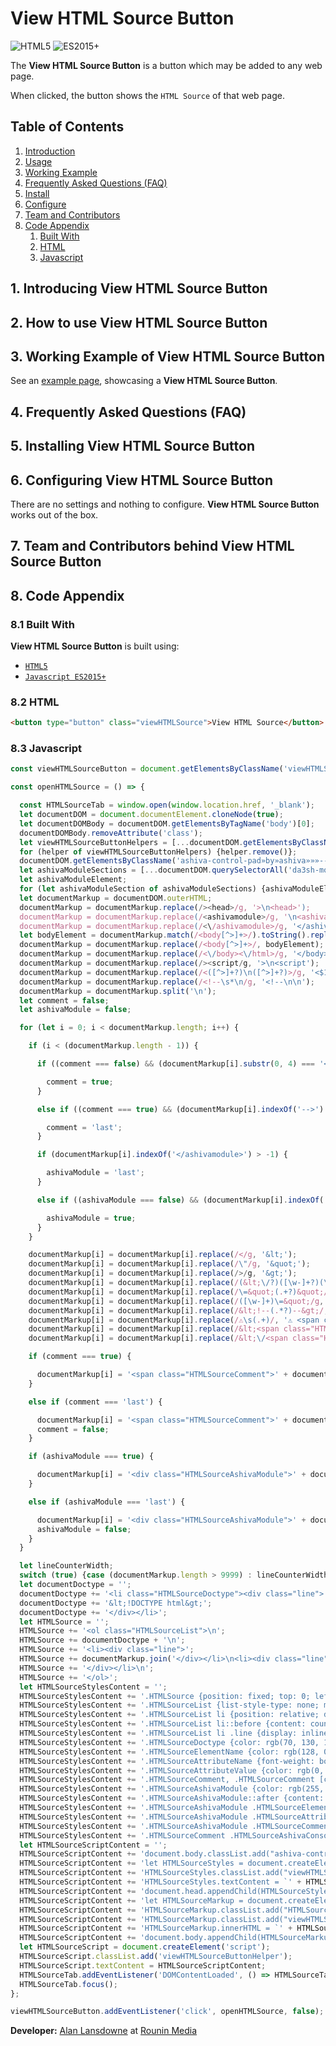 # View HTML Source Button

![HTML5](https://img.shields.io/badge/HTML-HTML%205-orange)
![ES2015+](https://img.shields.io/badge/JS-ES2015%2B-brightgreen)
<!-- ![CSS3](https://img.shields.io/badge/CSS-CSS%203-yellow) -->
<!-- ![SVG2](https://img.shields.io/badge/SVG-SVG%202-green) -->
<!-- ![PHP7](https://img.shields.io/badge/PHP-PHP%207-purple) -->
<!-- ![JSON](https://img.shields.io/badge/JSON-JSON-red) -->

The **View HTML Source Button** is a button which may be added to any web page.

When clicked, the button shows the `HTML Source` of that web page.

## Table of Contents
1. [Introduction](#1-introducing-view-html-source-button)
2. [Usage](#2-how-to-use-view-html-source-button)
3. [Working Example](#3-working-example-of-view-html-source-button)
4. [Frequently Asked Questions (FAQ)](#4-frequently-asked-questions-faq)
5. [Install](#5-installing-view-html-source-button)
6. [Configure](#6-configuring-view-html-source-button)
7. [Team and Contributors](#7-team-and-contributors-behind-view-html-source-button)
8. [Code Appendix](#8-code-appendix)
    1. [Built With](#81-built-with)
    2. [HTML](#82-html)
    3. [Javascript](#83-javascript)

<!--- . <a href="#description">Description</a> -->
<!--- . <a href="#demo">Demo</a> // with an animated gif? -->
<!--- . <a href="#installation-and-usage">Installation and Usage</a> -->
<!--- . <a href="#features">Features</a> -->
<!--- . <a href="#configuration">Configuration</a> -->
<!--- . <a href="#api"/>API</a> -->
<!--- . <a href="#code-of-conduct"/>Code of Conduct</a> -->
<!--- . <a href="#filing-issues"/>Filing Issues</a> -->
<!--- . <a href="#how-to-contribute">How to Contribute</a> -->
<!--- . <a href="#team"/>Team</a> -->
<!--- . <a href="#contributors"/>Contributors</a> -->
<!--- . <a href="#sources"/>Sources</a> -->
<!--- . <a href="#releases"/>Releases</a> -->
<!--- . <a href="#security"/>Security</a> -->
<!--- . <a href="#semantic-versioning-policy"/>Semantic Versioning Policy</a> -->
<!--- . <a href="#license"/>License</a> -->
<!--- . <a href="#financial-contributors"/>Financial Contributors</a> -->
<!--- . <a href="#used-by"/>Used By</a> -->
<!--- . <a href="#guides"/>Guides</a> -->
<!--- . <a href="#resources"/>Resources</a> -->
<!--- . <a href="#guides-and-resources"/>Guides and Resources</a> -->
<!--- . <a href="#sponsors"/>Sponsors</a> -->
<!--- . <a href="#technology-sponsors"/>Technology Sponsors</a> -->
<!--- . <a href="#project-status"/>Project Status</a> -->
<!--- . <a href="#acknowledgements"/>Acknowledgements</a> -->
<!--- . <a href="#contact"/>Contact</a> -->
<!--- . <a href="#contact-info"/>Contact Info</a> -->
<!--- . <a href="#contact-information"/>Contact Information</a> -->
<!--- . <a href="#discussion"/>Discussion</a> -->
<!--- . <a href="#technologies"/>Technologies</a> -->
<!--- . <a href="#to-do-list"/>To Do List</a> -->
<!--- . <a href="#bug-feature-request"/>Bug / Feature Request</a> -->
<!--- . <a href="#development"/>Development</a> -->


## 1. Introducing View HTML Source Button

## 2. How to use View HTML Source Button

## 3. Working Example of View HTML Source Button

See an <a href="view-html-source-button.html" target="_blank">example page</a>, showcasing a **View HTML Source Button**.

## 4. Frequently Asked Questions (FAQ)

## 5. Installing View HTML Source Button

## 6. Configuring View HTML Source Button

There are no settings and nothing to configure. **View HTML Source Button** works out of the box.

## 7. Team and Contributors behind View HTML Source Button

## 8. Code Appendix

### 8.1 Built With

**View HTML Source Button** is built using:

 - [`HTML5`](#82-html)
 - [`Javascript ES2015+`](#83-javascript)

### 8.2 <a id="html" />HTML
``` html
<button type="button" class="viewHTMLSource">View HTML Source</button>
```

### 8.3 <a id="javascript" />Javascript
``` javascript
const viewHTMLSourceButton = document.getElementsByClassName('viewHTMLSource')[0];

const openHTMLSource = () => {

  const HTMLSourceTab = window.open(window.location.href, '_blank');
  let documentDOM = document.documentElement.cloneNode(true);
  let documentDOMBody = documentDOM.getElementsByTagName('body')[0];
  documentDOMBody.removeAttribute('class');
  let viewHTMLSourceButtonHelpers = [...documentDOM.getElementsByClassName('viewHTMLSourceButtonHelper')];
  for (helper of viewHTMLSourceButtonHelpers) {helper.remove()};
  documentDOM.getElementsByClassName('ashiva-control-pad»by»ashiva»»»--openPad')[0].remove();
  let ashivaModuleSections = [...documentDOM.querySelectorAll('da3sh-module')];
  let ashivaModuleElement;
  for (let ashivaModuleSection of ashivaModuleSections) {ashivaModuleElement = document.createElement('ashivaModule'); ashivaModuleSection.parentNode.insertBefore(ashivaModuleElement, ashivaModuleSection); ashivaModuleElement.appendChild(ashivaModuleSection)};
  let documentMarkup = documentDOM.outerHTML;
  documentMarkup = documentMarkup.replace(/><head>/g, '>\n<head>');
  documentMarkup = documentMarkup.replace(/<ashivamodule>/g, '\n<ashivamodule>');
  documentMarkup = documentMarkup.replace(/<\/ashivamodule>/g, '</ashivamodule>\n');
  let bodyElement = documentMarkup.match(/<body[^>]+>/).toString().replace(/\s+/g, '\n');
  documentMarkup = documentMarkup.replace(/<body[^>]+>/, bodyElement);
  documentMarkup = documentMarkup.replace(/<\/body><\/html>/g, '</body>\n</html>');
  documentMarkup = documentMarkup.replace(/><script/g, '>\n<script');
  documentMarkup = documentMarkup.replace(/<([^>]+?)\n([^>]+?)>/g, '<$1 $2>');
  documentMarkup = documentMarkup.replace(/<!--\s*\n/g, '<!--\n\n');
  documentMarkup = documentMarkup.split('\n');
  let comment = false;
  let ashivaModule = false;

  for (let i = 0; i < documentMarkup.length; i++) {

    if (i < (documentMarkup.length - 1)) {

      if ((comment === false) && (documentMarkup[i].substr(0, 4) === '<!--')) {

        comment = true;
      }

      else if ((comment === true) && (documentMarkup[i].indexOf('-->') > -1)) {

        comment = 'last';
      }

      if (documentMarkup[i].indexOf('</ashivamodule>') > -1) {

        ashivaModule = 'last';
      }

      else if ((ashivaModule === false) && (documentMarkup[i].indexOf('<ashivamodule>') > -1)) {

        ashivaModule = true;
      }
    }

    documentMarkup[i] = documentMarkup[i].replace(/</g, '&lt;');
    documentMarkup[i] = documentMarkup[i].replace(/\"/g, '&quot;');
    documentMarkup[i] = documentMarkup[i].replace(/>/g, '&gt;');
    documentMarkup[i] = documentMarkup[i].replace(/(&lt;\/?)([\w-]+?)(\s|&gt;)/g, '$1<span class="HTMLSourceElementName">$2</span>$3');
    documentMarkup[i] = documentMarkup[i].replace(/\=&quot;(.+?)&quot;/g, '=&quot;<span class="HTMLSourceAttributeValue">$1</span><b>&quot;</b>');
    documentMarkup[i] = documentMarkup[i].replace(/([\w-]+)\=&quot;/g, '<span class="HTMLSourceAttributeName">$1</span><b>=&quot;</b>');
    documentMarkup[i] = documentMarkup[i].replace(/&lt;!--(.*?)--&gt;/, '<span class="HTMLSourceComment">&lt;!--$1--&gt;</span>');
    documentMarkup[i] = documentMarkup[i].replace(/⚠️\s(.+)/, '⚠️ <span class="HTMLSourceAshivaConsole">$1</span>');
    documentMarkup[i] = documentMarkup[i].replace(/&lt;<span class="HTMLSourceElementName">ashivamodule<\/span>&gt;/, '');
    documentMarkup[i] = documentMarkup[i].replace(/&lt;\/<span class="HTMLSourceElementName">ashivamodule<\/span>&gt;/, '');

    if (comment === true) {

      documentMarkup[i] = '<span class="HTMLSourceComment">' + documentMarkup[i] + '</span>';
    }

    else if (comment === 'last') {

      documentMarkup[i] = '<span class="HTMLSourceComment">' + documentMarkup[i] + '</span>';
      comment = false;
    }

    if (ashivaModule === true) {

      documentMarkup[i] = '<div class="HTMLSourceAshivaModule">' + documentMarkup[i] + '</div>';
    }

    else if (ashivaModule === 'last') {

      documentMarkup[i] = '<div class="HTMLSourceAshivaModule">' + documentMarkup[i] + '</div>';
      ashivaModule = false;
    }
  }

  let lineCounterWidth;
  switch (true) {case (documentMarkup.length > 9999) : lineCounterWidth = '45'; break; case (documentMarkup.length > 999) : lineCounterWidth = '36'; break; case (documentMarkup.length > 99) : lineCounterWidth = '27'; break; case (documentMarkup.length > 9) : lineCounterWidth = '18'; break; default : lineCounterWidth = '9';};
  let documentDoctype = '';
  documentDoctype += '<li class="HTMLSourceDoctype"><div class="line">';
  documentDoctype += '&lt;!DOCTYPE html&gt;';
  documentDoctype += '</div></li>';
  let HTMLSource = '';
  HTMLSource += '<ol class="HTMLSourceList">\n';
  HTMLSource += documentDoctype + '\n';
  HTMLSource += '<li><div class="line">';
  HTMLSource += documentMarkup.join('</div></li>\n<li><div class="line">');
  HTMLSource += '</div></li>\n';
  HTMLSource += '</ol>';
  let HTMLSourceStylesContent = '';
  HTMLSourceStylesContent += '.HTMLSource {position: fixed; top: 0; left: 0; z-index: 96; width: 100vw; height: 100vh; padding-bottom: 12px; font-family:monospace; color: rgb(0, 0, 0); background-color: rgb(255, 255, 255); box-sizing: border-box; overflow: auto;}';
  HTMLSourceStylesContent += '.HTMLSourceList {list-style-type: none; margin: 8px 0 0; padding-left: 0; counter-reset: line;}';
  HTMLSourceStylesContent += '.HTMLSourceList li {position: relative; display: block; clear: both; width: 100%; font-size: 13px; line-height: 16px; white-space: pre-wrap;}';
  HTMLSourceStylesContent += '.HTMLSourceList li::before {content: counter(line); display: inline-block; float: left; width: ' + lineCounterWidth + 'px; margin-right: 6px; color: rgb(204, 204, 204); text-align: right; font-style: normal; counter-increment: line;}';
  HTMLSourceStylesContent += '.HTMLSourceList li .line {display: inline-block; float: right; width: calc(100% - ' + lineCounterWidth + 'px - 6px);}';
  HTMLSourceStylesContent += '.HTMLSourceDoctype {color: rgb(70, 130, 180); font-style: italic;}';
  HTMLSourceStylesContent += '.HTMLSourceElementName {color: rgb(128, 0, 128); font-weight: bold;}';
  HTMLSourceStylesContent += '.HTMLSourceAttributeName {font-weight: bold;}';
  HTMLSourceStylesContent += '.HTMLSourceAttributeValue {color: rgb(0, 0, 255);}';
  HTMLSourceStylesContent += '.HTMLSourceComment, .HTMLSourceComment [class] {color: rgb(0, 127, 0); font-weight: normal; font-style: italic;}';
  HTMLSourceStylesContent += '.HTMLSourceAshivaModule {color: rgb(255, 125, 0); background-color: rgb(255, 239, 198);}';
  HTMLSourceStylesContent += '.HTMLSourceAshivaModule::after {content: \'\';}';
  HTMLSourceStylesContent += '.HTMLSourceAshivaModule .HTMLSourceElementName {color: rgb(187, 18, 0);}';
  HTMLSourceStylesContent += '.HTMLSourceAshivaModule .HTMLSourceAttributeValue {color: rgb(212, 57, 0);}';
  HTMLSourceStylesContent += '.HTMLSourceAshivaModule .HTMLSourceComment, .HTMLSourceAshivaModule .HTMLSourceComment [class] {color: rgb(208, 149, 127);}';
  HTMLSourceStylesContent += '.HTMLSourceComment .HTMLSourceAshivaConsole, .HTMLSourceAshivaModule .HTMLSourceComment .HTMLSourceAshivaConsole {color: rgb(255, 0, 0);}';
  let HTMLSourceScriptContent = '';
  HTMLSourceScriptContent += 'document.body.classList.add("ashiva-control-pad-activated");';
  HTMLSourceScriptContent += 'let HTMLSourceStyles = document.createElement("style");';
  HTMLSourceScriptContent += 'HTMLSourceStyles.classList.add("viewHTMLSourceButtonHelper");';
  HTMLSourceScriptContent += 'HTMLSourceStyles.textContent = `' + HTMLSourceStylesContent + '`;';
  HTMLSourceScriptContent += 'document.head.appendChild(HTMLSourceStyles);';
  HTMLSourceScriptContent += 'let HTMLSourceMarkup = document.createElement("div");';
  HTMLSourceScriptContent += 'HTMLSourceMarkup.classList.add("HTMLSource");';
  HTMLSourceScriptContent += 'HTMLSourceMarkup.classList.add("viewHTMLSourceButtonHelper");';
  HTMLSourceScriptContent += 'HTMLSourceMarkup.innerHTML = `' + HTMLSource + '`;';
  HTMLSourceScriptContent += 'document.body.appendChild(HTMLSourceMarkup);';
  let HTMLSourceScript = document.createElement('script');
  HTMLSourceScript.classList.add('viewHTMLSourceButtonHelper');
  HTMLSourceScript.textContent = HTMLSourceScriptContent;
  HTMLSourceTab.addEventListener('DOMContentLoaded', () => HTMLSourceTab.document.body.appendChild(HTMLSourceScript));
  HTMLSourceTab.focus();
};

viewHTMLSourceButton.addEventListener('click', openHTMLSource, false);
```

**Developer:** <a href="https://github.com/RouninMedia/view-html-source-button" target="_blank">Alan Lansdowne</a> at <a href="https://github.com/RouninMedia" target="_blank">Rounin Media</a>

